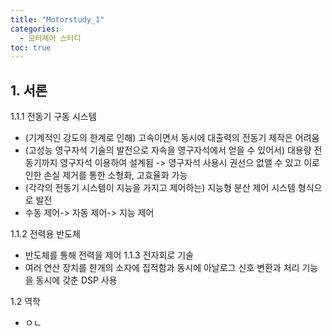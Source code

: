 ```yaml
---
title: "Motorstudy_1"
categories: 
  - 모터제어 스터디
toc: true
---
```


## 1. 서론

1.1.1 전동기 구동 시스템
  - (기계적인 강도의 한계로 인해) 고속이면서 동시에 대출력의 전동기 제작은 어려움
  - (고성능 영구자석 기술의 발전으로 자속을 영구자석에서 얻을 수 있어서) 대용량 전동기까지 영구자석 이용하여 설계됨 -> 영구자석 사용시 권선으 없앨 수 있고 이로 인한 손실 제거를 통한 소형화, 고효율화 가능
  - (각각의 전동기 시스템이 지능을 가지고 제어하는) 지능형 분산 제어 시스템 형식으로 발전
  - 수동 제어-> 자동 제어-> 지능 제어

1.1.2 전력용 반도체
  - 반도체를 통해 전력을 제어
1.1.3 전자회로 기술 
  - 여러 연산 장치를 한개의 소자에 집적함과 동시에 아날로그 신호 변환과 처리 기능을 동시에 갖춘 DSP 사용
  
1.2 역학
  - ㅇㄴ